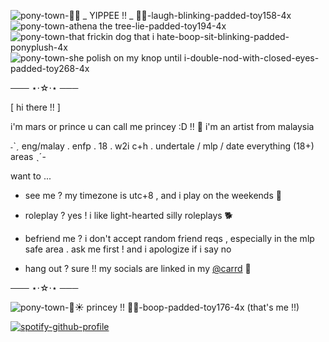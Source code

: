 
![pony-town-🍬🌈 _ YIPPEE !! _ 🍭🎉-laugh-blinking-padded-toy158-4x](https://github.com/user-attachments/assets/31c51a2c-b8c0-48fa-825d-e59a6fe68a93) ![pony-town-athena the tree-lie-padded-toy194-4x](https://github.com/user-attachments/assets/af0e179c-43d9-4c73-8482-71925e7cc342) ![pony-town-that frickin dog that i hate-boop-sit-blinking-padded-ponyplush-4x](https://github.com/user-attachments/assets/16a89f0e-33ea-42fc-b643-ac4c993ddb56) ![pony-town-she polish on my knop until i-double-nod-with-closed-eyes-padded-toy268-4x](https://github.com/user-attachments/assets/dfda7408-5512-41f8-884f-ee87c56bf961)



  ─── ⋆⋅☆⋅⋆ ───

[ hi there !! ]

i'm mars or prince u can call me princey :D !! 👑
i'm an artist from malaysia

˗ˋˏ eng/malay . enfp . 18 . 
w2i c+h . undertale / mlp / date everything (18+) areas ˎˊ-


want to ...

  - see me ? my timezone is utc+8 , and i play on the weekends 🌃
  
   - roleplay ? yes ! i like light-hearted silly roleplays 🐕

   - befriend me ? i don't accept random friend reqs , especially in the mlp safe area .
      ask me first ! and i apologize if i say no
    
   - hang out ? sure !! my socials are linked in my [@carrd](https://marsywarsy.carrd.co/) 🎊

  ─── ⋆⋅☆⋅⋆ ───

![pony-town-🌹☀ princey !! 👑💗-boop-padded-toy176-4x](https://github.com/user-attachments/assets/06c8c9de-3c58-4c29-b1c6-793284a87ea0) (that's me !!)


[![spotify-github-profile](https://spotify-github-profile.kittinanx.com/api/view?uid=52g6ya2avnvu5g1t22ow3wks1&cover_image=true&theme=novatorem&show_offline=true&background_color=121212&interchange=false&bar_color=a6002e&bar_color_cover=false)](https://spotify-github-profile.kittinanx.com/api/view?uid=52g6ya2avnvu5g1t22ow3wks1&redirect=true)
